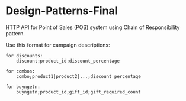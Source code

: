 # Design-Patterns-Final
HTTP API for Point of Sales (POS) system using Chain of Responsibility pattern.

Use this format for campaign descriptions:

    for discounts:
        discount;product_id;discount_percentage
    
    for combos:
        combo;product1|product2|...;discount_percentage
    
    for buyngetn:
        buyngetn;product_id;gift_id;gift_required_count
